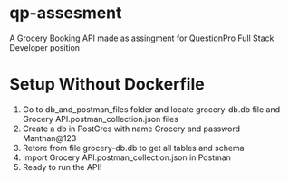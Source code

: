 # qp-assesment
A Grocery Booking API made as assingment for QuestionPro Full Stack Developer position

# Setup Without Dockerfile
1. Go to db_and_postman_files folder and locate grocery-db.db file and Grocery API.postman_collection.json files
2. Create a db in PostGres with name Grocery and password Manthan@123
3. Retore from file grocery-db.db to get all tables and schema
4. Import Grocery API.postman_collection.json in Postman
5. Ready to run the API!